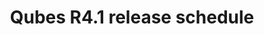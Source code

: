 ---
lang: en
layout: doc
permalink: /doc/releases/4.1/schedule/
redirect_from:
- /en/doc/releases/4.1/schedule/
redirect_to: https://qubes-doc-rst.readthedocs.io/en/latest/developer/releases/4_1/schedule.html
title: Qubes R4.1 release schedule
---
